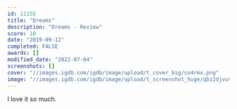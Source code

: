 ```yaml
---
id: 11155
title: "Dreams"
description: "Dreams - Review"
score: 10
date: "2019-09-12"
completed: FALSE
awards: []
modified_date: "2022-07-04"
screenshots: []
cover: "//images.igdb.com/igdb/image/upload/t_cover_big/co4rmx.png"
image: "//images.igdb.com/igdb/image/upload/t_screenshot_huge/qbz2djvuvquujq8bsjex.jpg"
---
```

I love it so much.